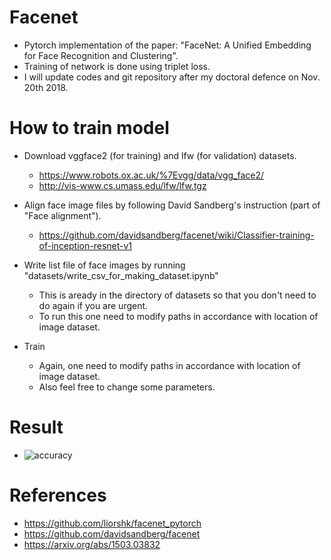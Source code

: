# Facenet
- Pytorch implementation of the paper: "FaceNet: A Unified Embedding for Face Recognition and Clustering".
- Training of network is done using triplet loss.
- I will update codes and git repository after my doctoral defence on Nov. 20th 2018. 

# How to train model
- Download vggface2 (for training) and lfw (for validation) datasets.
  - https://www.robots.ox.ac.uk/%7Evgg/data/vgg_face2/
  - http://vis-www.cs.umass.edu/lfw/lfw.tgz

- Align face image files by following David Sandberg's instruction (part of "Face alignment").
  - https://github.com/davidsandberg/facenet/wiki/Classifier-training-of-inception-resnet-v1

- Write list file of face images by running "datasets/write_csv_for_making_dataset.ipynb" 
  - This is aready in the directory of datasets so that you don't need to do again if you are urgent.
  - To run this one need to modify paths in accordance with location of image dataset.
  
- Train
  - Again, one need to modify paths in accordance with location of image dataset.
  - Also feel free to change some parameters.
  
# Result
- ![accuracy](./datasets/accuracy.jpg)


# References
- https://github.com/liorshk/facenet_pytorch 
- https://github.com/davidsandberg/facenet
- https://arxiv.org/abs/1503.03832
